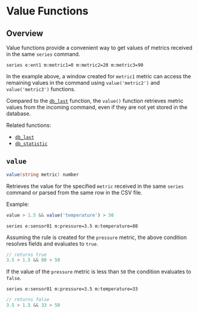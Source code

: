 # Value Functions

## Overview

Value functions provide a convenient way to get values of metrics received in the same `series` command.

```ls
series e:ent1 m:metric1=0 m:metric2=20 m:metric3=90
```

In the example above, a window created for `metric1` metric can access the remaining values in the command using `value('metric2')` and `value('metric3')` functions.

Compared to the [`db_last`](functions-series.md) function, the `value()` function retrieves metric values from the incoming command, even if they are not yet stored in the database.

Related functions:

* [`db_last`](functions-series.md#db_last)
* [`db_statistic`](functions-series.md#db_statistic)

## `value`

```csharp
value(string metric) number
```

Retrieves the value for the specified `metric` received in the same `series` command or parsed from the same row in the CSV file.

Example:

```javascript
value > 1.5 && value('temperature') > 50
```

```ls
series e:sensor01 m:pressure=3.5 m:temperature=80
```

Assuming the rule is created for the `pressure` metric, the above condition resolves fields and evaluates to `true`.

```javascript
// returns true
3.5 > 1.5 && 80 > 50
```

If the value of the `pressure` metric is less than `50` the condition evaluates to `false`.

```ls
series e:sensor01 m:pressure=3.5 m:temperature=33
```

```javascript
// returns false
3.5 > 1.5 && 33 > 50
```